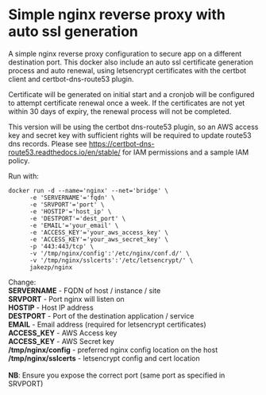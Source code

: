 # Simple nginx reverse proxy with auto ssl generation

A simple nginx reverse proxy configuration to secure app on a different destination port. This docker also include an auto ssl certificate generation process and auto renewal, using letsencrypt certificates with the certbot client and certbot-dns-route53 plugin.

Certificate will be generated on initial start and a cronjob will be configured to attempt certificate renewal once a week. If the certificates are not yet within 30 days of expiry, the renewal process will not be completed.

This version will be using the certbot dns-route53 plugin, so an AWS access key and secret key with sufficient rights will be required to update route53 dns records. Please see https://certbot-dns-route53.readthedocs.io/en/stable/ for IAM permissions and a sample IAM policy.

Run with:
```
docker run -d --name='nginx' --net='bridge' \
      -e 'SERVERNAME'='fqdn' \
      -e 'SRVPORT'='port' \
      -e 'HOSTIP'='host_ip' \
      -e 'DESTPORT'='dest_port' \
      -e 'EMAIL'='your_email' \
      -e 'ACCESS_KEY'='your_aws_access_key' \
      -e 'ACCESS_KEY'='your_aws_secret_key' \
      -p '443:443/tcp' \
      -v '/tmp/nginx/config':'/etc/nginx/conf.d/' \
      -v '/tmp/nginx/sslcerts':'/etc/letsencrypt/' \
      jakezp/nginx
```

Change:<br>
**SERVERNAME** - FQDN of host / instance / site<br/>
**SRVPORT** - Port nginx will listen on<br/>
**HOSTIP** - Host IP address<br/>
**DESTPORT** - Port of the destination application / service<br/>
**EMAIL** - Email address (required for letsencrypt certificates)<br/>
**ACCESS_KEY** - AWS Access key<br/>
**ACCESS_KEY** - AWS Secret key<br/>
**/tmp/nginx/config** - preferred nginx config location on the host<br/>
**/tmp/nginx/sslcerts** - letsencrypt config and cert location<br/>
<br/>
**NB**: Ensure you expose the correct port (same port as specified in SRVPORT)
